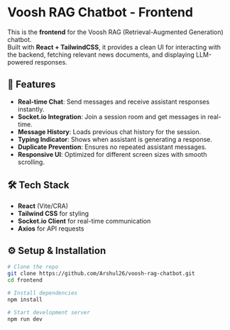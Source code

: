 # Voosh RAG Chatbot - Frontend

This is the **frontend** for the Voosh RAG (Retrieval-Augmented Generation) chatbot.  
Built with **React + TailwindCSS**, it provides a clean UI for interacting with the backend, fetching relevant news documents, and displaying LLM-powered responses.

## 🚀 Features
- **Real-time Chat**: Send messages and receive assistant responses instantly.
- **Socket.io Integration**: Join a session room and get messages in real-time.
- **Message History**: Loads previous chat history for the session.
- **Typing Indicator**: Shows when assistant is generating a response.
- **Duplicate Prevention**: Ensures no repeated assistant messages.
- **Responsive UI**: Optimized for different screen sizes with smooth scrolling.

## 🛠️ Tech Stack
- **React** (Vite/CRA)
- **Tailwind CSS** for styling
- **Socket.io Client** for real-time communication
- **Axios** for API requests


## ⚙️ Setup & Installation
```bash
# Clone the repo
git clone https://github.com/Arshul26/voosh-rag-chatbot.git
cd frontend

# Install dependencies
npm install

# Start development server
npm run dev


